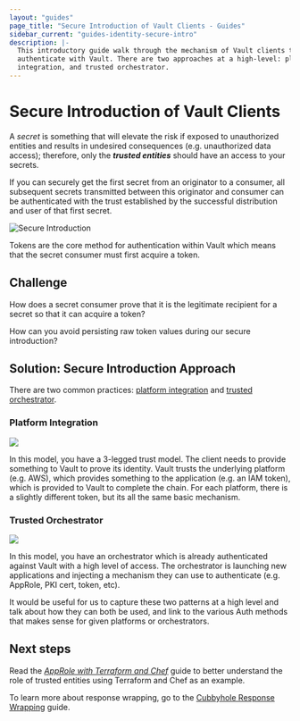 ```yaml
---
layout: "guides"
page_title: "Secure Introduction of Vault Clients - Guides"
sidebar_current: "guides-identity-secure-intro"
description: |-
  This introductory guide walk through the mechanism of Vault clients to
  authenticate with Vault. There are two approaches at a high-level: platform
  integration, and trusted orchestrator.
---
```


# Secure Introduction of Vault Clients

A _secret_ is something that will elevate the risk if exposed to unauthorized
entities and results in undesired consequences (e.g. unauthorized data access);
therefore, only the ***trusted entities*** should have an access to your secrets.

If you can securely get the first secret from an originator to a consumer,
all subsequent secrets transmitted between this originator and consumer can be
authenticated with the trust established by the successful distribution and user
of that first secret.  

![Secure Introduction](/assets/images/vault-secure-intro-1.png)

Tokens are the core method for authentication within Vault which means that the
secret consumer must first acquire a token.


## Challenge

How does a secret consumer prove that it is the legitimate recipient for a
secret so that it can acquire a token?

How can you avoid persisting raw token values during our secure
introduction?  

## Solution: Secure Introduction Approach

There are two common practices: [platform integration](#platform-integration)
and [trusted orchestrator](#trusted-orchestrator).  


### Platform Integration

![](/assets/images/vault-secure-intro-2.png)

In this model, you have a 3-legged trust model. The client needs to provide
something to Vault to prove its identity. Vault trusts the underlying platform
(e.g. AWS), which provides something to the application (e.g. an IAM token),
which is provided to Vault to complete the chain. For each platform, there is a
slightly different token, but its all the same basic mechanism.




### Trusted Orchestrator

![](/assets/images/vault-approle-workflow2.png)

In this model, you have an orchestrator which is already authenticated against
Vault with a high level of access. The orchestrator is launching new
applications and injecting a mechanism they can use to authenticate (e.g.
AppRole, PKI cert, token, etc).















It would be useful for us to capture these two patterns at a high level and talk about how they can both be used, and link to the various Auth methods that makes sense for given platforms or orchestrators.






















## Next steps

Read the [_AppRole with Terraform and
Chef_](/guides/identity/approle-trusted-entities.html) guide to better
understand the role of trusted entities using Terraform and Chef as an example.

To learn more about response wrapping, go to the [Cubbyhole Response
Wrapping](/guides/secret-mgmt/cubbyhole.html) guide.
